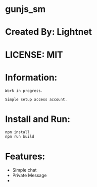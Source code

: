 # gunjs_sm

# Created By: Lightnet

# LICENSE: MIT

# Information:
    Work in progress.

    Simple setup access account. 

# Install and Run:
```
npm install
npm run build
```

# Features:
 * Simple chat
 * Private Message
 * 
